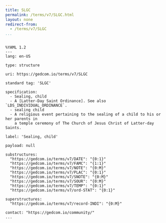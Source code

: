 ```yaml
---
title: SLGC
permalink: /terms/v7/SLGC.html
layout: none
redirect-from:
  - /terms/v7/SLGC
...
```


```

%YAML 1.2
---
lang: en-US

type: structure

uri: https://gedcom.io/terms/v7/SLGC

standard tag: 'SLGC'

specification:
  - Sealing, child
  - A [Latter-Day Saint Ordinance]. See also `LDS_INDIVIDUAL_ORDINANCE`.
  - sealing child
  - A religious event pertaining to the sealing of a child to his or her parents in
    a temple ceremony of The Church of Jesus Christ of Latter-day Saints.

label: 'Sealing, child'

payload: null

substructures:
  "https://gedcom.io/terms/v7/DATE": "{0:1}"
  "https://gedcom.io/terms/v7/FAMC": "{1:1}"
  "https://gedcom.io/terms/v7/NOTE": "{0:M}"
  "https://gedcom.io/terms/v7/PLAC": "{0:1}"
  "https://gedcom.io/terms/v7/SNOTE": "{0:M}"
  "https://gedcom.io/terms/v7/SOUR": "{0:M}"
  "https://gedcom.io/terms/v7/TEMP": "{0:1}"
  "https://gedcom.io/terms/v7/ord-STAT": "{0:1}"

superstructures:
  "https://gedcom.io/terms/v7/record-INDI": "{0:M}"

contact: "https://gedcom.io/community/"
...

```
